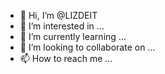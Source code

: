 - 👋 Hi, I’m @LIZDEIT
- 👀 I’m interested in ...
- 🌱 I’m currently learning ...
- 💞️ I’m looking to collaborate on ...
- 📫 How to reach me ...

<!---
LIZDEIT/LIZDEIT is a ✨ special ✨ repository because its `README.md` (this file) appears on your GitHub profile.
You can click the Preview link to take a look at your changes.
--->
